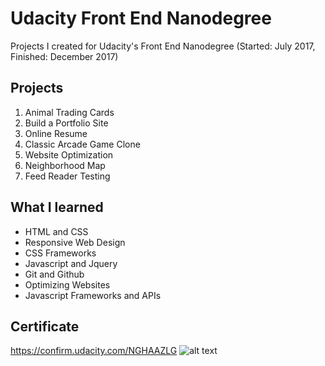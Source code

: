 # Udacity Front End Nanodegree
Projects I created for Udacity's Front End Nanodegree
(Started: July 2017, Finished: December 2017)

## Projects
1. Animal Trading Cards 
2. Build a Portfolio Site
3. Online Resume
4. Classic Arcade Game Clone
5. Website Optimization
6. Neighborhood Map
7. Feed Reader Testing

## What I learned
* HTML and CSS
* Responsive Web Design
* CSS Frameworks
* Javascript and Jquery
* Git and Github
* Optimizing Websites
* Javascript Frameworks and APIs

## Certificate
https://confirm.udacity.com/NGHAAZLG
![alt text](https://s3-us-west-2.amazonaws.com/udacity-printer/production/certificates/bc8f8818-434c-4cfc-95f3-64131e8f55d8.svg)


